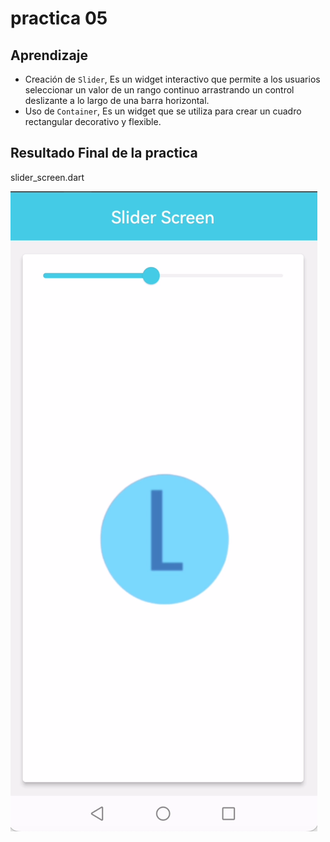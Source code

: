 # practica 05

## Aprendizaje

- Creación de `Slider`, Es un widget interactivo que permite a los usuarios seleccionar un valor de un rango continuo arrastrando un control deslizante a lo largo de una barra horizontal. 
- Uso de `Container`, Es un widget que se utiliza para crear un cuadro rectangular decorativo y flexible.

## Resultado Final de la practica

slider_screen.dart

![Pantalla 1](https://github.com/adrian-parra/Flutter-Practicas/blob/main/practica_05/assets/page1.png?raw=true)


